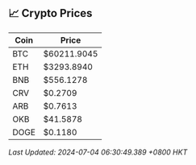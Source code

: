 ## 📈 Crypto Prices

| Coin | Price |
| ---- | ----- |
| BTC | $60211.9045 |
| ETH | $3293.8940 |
| BNB | $556.1278 |
| CRV | $0.2709 |
| ARB | $0.7613 |
| OKB | $41.5878 |
| DOGE | $0.1180 |

_Last Updated: 2024-07-04 06:30:49.389 +0800 HKT_